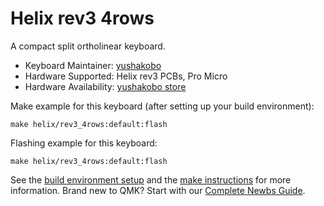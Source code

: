 # Helix rev3 4rows

A compact split ortholinear keyboard.

* Keyboard Maintainer: [yushakobo](https://github.com/yushakobo)
* Hardware Supported: Helix rev3 PCBs, Pro Micro
* Hardware Availability: [yushakobo store](https://shop.yushakobo.jp)

Make example for this keyboard (after setting up your build environment):

    make helix/rev3_4rows:default:flash

Flashing example for this keyboard:

    make helix/rev3_4rows:default:flash

See the [build environment setup](https://docs.qmk.fm/#/getting_started_build_tools) and the [make instructions](https://docs.qmk.fm/#/getting_started_make_guide) for more information. Brand new to QMK? Start with our [Complete Newbs Guide](https://docs.qmk.fm/#/newbs).
